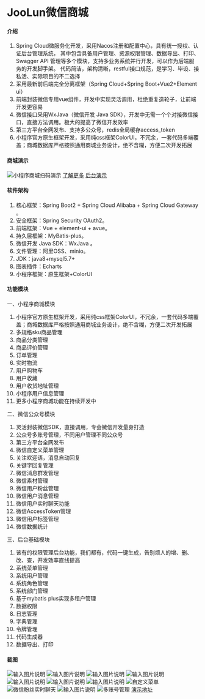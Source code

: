 # JooLun微信商城

#### 介绍
1. Spring Cloud微服务化开发，采用Nacos注册和配置中心，具有统一授权、认证后台管理系统， 其中包含具备用户管理、资源权限管理、数据导出、打印、Swagger API 管理等多个模块，支持多业务系统并行开发，可以作为后端服务的开发脚手架。 代码简洁，架构清晰，restful接口规范，是学习、毕设、接私活、实际项目的不二选择
1. 采用最新前后端完全分离框架（Spring Cloud+Spring Boot+Vue2+Element ui）
1. 前端封装微信专用vue组件，开发中实现灵活调用，杜绝重复造轮子，让前端开发更容易
1. 微信接口采用WxJava（微信开发 Java SDK），开发中无需一个个对接微信接口，直接方法调用。极大的提高了微信开发效率
1. 第三方平台全网发布、支持多公众号，redis全局缓存access_token
1. 小程序官方原生框架开发，采用纯css框架ColorUI，不冗余，一套代码多端覆盖；商城数据库严格按照通用商城业务设计，绝不含糊，方便二次开发拓展

#### 商城演示
![小程序商城扫码演示](https://images.gitee.com/uploads/images/2019/1009/094717_f5a9a16d_5079715.jpeg "c119f0d1694aeabc99344814d9b3fe4a.jpg")
[了解更多](http://www.joolun.com)
[后台演示](http://demo.joolun.com)

#### 软件架构
1. 核心框架：Spring Boot2 + Spring Cloud Alibaba + Spring Cloud Gateway 。
1. 安全框架：Spring Security OAuth2。
1. 前端框架：Vue + element-ui + avue。
1. 持久层框架：MyBatis-plus。
1. 微信开发 Java SDK：WxJava 。
1. 文件管理：阿里OSS、minio。
1. JDK：java8+mysql5.7+
1. 图表插件：Echarts
1. 小程序框架：原生框架+ColorUI

#### 功能模块
一、小程序商城模块
1. 小程序官方原生框架开发，采用纯css框架ColorUI，不冗余，一套代码多端覆盖；商城数据库严格按照通用商城业务设计，绝不含糊，方便二次开发拓展
1. 多规格sku商品管理
1. 商品分类管理
1. 商品评价管理
1. 订单管理
1. 实时物流
1. 用户购物车
1. 用户收藏
1. 用户收货地址管理
1. 小程序用户信息管理
1. 更多小程序商城功能在持续开发中

二、微信公众号模块
1. 灵活封装微信SDK，直接调用，专会微信开发量身打造
1. 公众号多账号管理，不同用户管理不同公众号
1. 第三方平台全网发布
1. 微信自定义菜单管理
1. 关注欢迎语，消息自动回复
1. 关键字回复管理
1. 微信消息群发管理
1. 微信素材管理
1. 微信用户粉丝管理
1. 微信用户消息管理
1. 微信用户实时聊天功能
1. 微信AccessToken管理
1. 微信用户标签管理
1. 微信数据统计

三、后台基础模块
1. 该有的权限管理后台功能，我们都有，代码一键生成，告别烦人的增、删、改、查，开发效率直线提高
1. 系统菜单管理
1. 系统用户管理
1. 系统角色管理
1. 系统部门管理
1. 基于mybatis plus实现多租户管理
1. 数据权限
1. 日志管理
1. 字典管理
1. 令牌管理
1. 代码生成器
1. 数据导出、打印


#### 截图
![输入图片说明](https://images.gitee.com/uploads/images/2019/1009/094925_c1a30b27_5079715.jpeg "d3.jpg")
![输入图片说明](https://images.gitee.com/uploads/images/2019/1009/094911_f6c62715_5079715.jpeg "d2.jpg")
![输入图片说明](https://images.gitee.com/uploads/images/2019/1009/094902_e9474d39_5079715.jpeg "d4.jpg")
![输入图片说明](https://images.gitee.com/uploads/images/2019/1009/094852_4fd2d160_5079715.jpeg "d5.jpg")
![输入图片说明](https://images.gitee.com/uploads/images/2019/1009/094842_a9fdc49c_5079715.jpeg "d6.jpg")
![输入图片说明](https://images.gitee.com/uploads/images/2019/1009/094824_642cd2d3_5079715.jpeg "d8.jpg")
![输入图片说明](https://images.gitee.com/uploads/images/2019/1009/094812_fddf1bc7_5079715.jpeg "d1.jpg")
![自定义菜单](https://images.gitee.com/uploads/images/2019/0615/235522_4a27ee4a_5079715.gif "wx-menu.gif")
![微信粉丝实时聊天](https://images.gitee.com/uploads/images/2019/0615/235540_d512fa59_5079715.gif "liaotian.gif")
![输入图片说明](https://images.gitee.com/uploads/images/2019/0615/235616_dc33cdea_5079715.png "QQ截图20190612232849.png")
![多账号管理](https://images.gitee.com/uploads/images/2019/0626/094510_96c2c21a_5079715.png "屏幕截图.png")
[演示地址](http://demo.joolun.com)